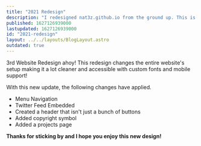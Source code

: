 ```yaml
---
title: "2021 Redesign"
description: "I redesigned nat3z.github.io from the ground up. This is a changelog of what happened."
published: 1627126939000
lastupdated: 1627126939000
id: "2021-redesign"
layout: ../../layouts/BlogLayout.astro
outdated: true
---
```


3rd Website Redesign ahoy! This redesign changes the entire website's setup making it a lot cleaner and accessible with custom fonts and mobile support!

With this new update, the following changes have applied.
* Menu Navigation
* Twitter Feed Embedded
* Created a header that isn't just a bunch of buttons
* Added copyright symbol
* Added a projects page

**Thanks for sticking by and I hope you enjoy this new design!**